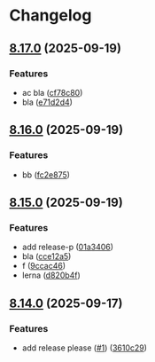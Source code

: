 # Changelog

## [8.17.0](https://github.com/ccbblin/redesigned-goggles/compare/v8.16.0...v8.17.0) (2025-09-19)


### Features

* ac bla ([cf78c80](https://github.com/ccbblin/redesigned-goggles/commit/cf78c80a13afc311c9bea7009fce709f145e02e8))
* bla ([e71d2d4](https://github.com/ccbblin/redesigned-goggles/commit/e71d2d4a89f7726af7553d9635ab9c9ada35d55b))

## [8.16.0](https://github.com/ccbblin/shiny-chainsaw/compare/v8.15.0...v8.16.0) (2025-09-19)


### Features

* bb ([fc2e875](https://github.com/ccbblin/shiny-chainsaw/commit/fc2e8759d1ebb577cc83690f66314637a3ab6301))

## [8.15.0](https://github.com/ccbblin/shiny-chainsaw/compare/v8.14.0...v8.15.0) (2025-09-19)


### Features

* add release-p ([01a3406](https://github.com/ccbblin/shiny-chainsaw/commit/01a34066debcd2402c39a471216f74d758e9b73e))
* bla ([cce12a5](https://github.com/ccbblin/shiny-chainsaw/commit/cce12a583d6fdc0907d9fb22ac06affe4b68f5fc))
* f ([9ccac46](https://github.com/ccbblin/shiny-chainsaw/commit/9ccac46134ce4b1e47a0073601399e447e679a99))
* lerna ([d820b4f](https://github.com/ccbblin/shiny-chainsaw/commit/d820b4f3c6c30c549e26f08a9e5da7eb5030d4ee))

## [8.14.0](https://github.com/ccbblin/expert-octo-doodle/compare/v8.13.0...v8.14.0) (2025-09-17)


### Features

* add release please ([#1](https://github.com/ccbblin/expert-octo-doodle/issues/1)) ([3610c29](https://github.com/ccbblin/expert-octo-doodle/commit/3610c29800f558e2fbb46c7fd9d051eabb0c8d94))
